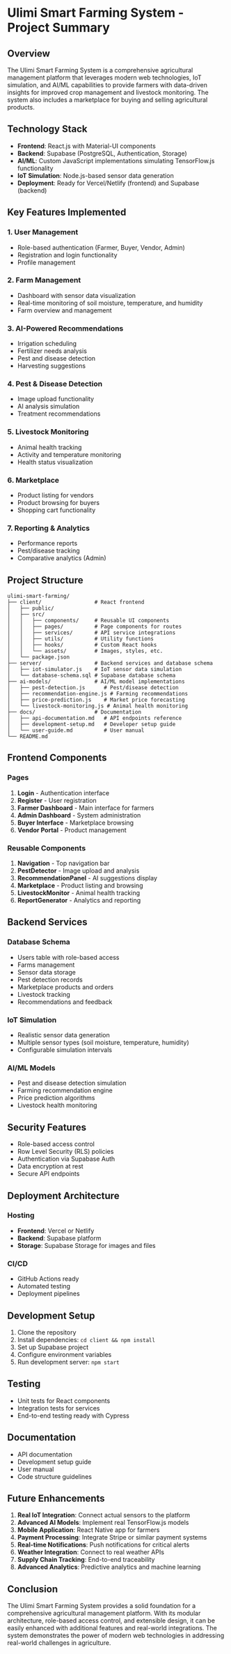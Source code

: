 # Ulimi Smart Farming System - Project Summary

## Overview

The Ulimi Smart Farming System is a comprehensive agricultural management platform that leverages modern web technologies, IoT simulation, and AI/ML capabilities to provide farmers with data-driven insights for improved crop management and livestock monitoring. The system also includes a marketplace for buying and selling agricultural products.

## Technology Stack

- **Frontend**: React.js with Material-UI components
- **Backend**: Supabase (PostgreSQL, Authentication, Storage)
- **AI/ML**: Custom JavaScript implementations simulating TensorFlow.js functionality
- **IoT Simulation**: Node.js-based sensor data generation
- **Deployment**: Ready for Vercel/Netlify (frontend) and Supabase (backend)

## Key Features Implemented

### 1. User Management
- Role-based authentication (Farmer, Buyer, Vendor, Admin)
- Registration and login functionality
- Profile management

### 2. Farm Management
- Dashboard with sensor data visualization
- Real-time monitoring of soil moisture, temperature, and humidity
- Farm overview and management

### 3. AI-Powered Recommendations
- Irrigation scheduling
- Fertilizer needs analysis
- Pest and disease detection
- Harvesting suggestions

### 4. Pest & Disease Detection
- Image upload functionality
- AI analysis simulation
- Treatment recommendations

### 5. Livestock Monitoring
- Animal health tracking
- Activity and temperature monitoring
- Health status visualization

### 6. Marketplace
- Product listing for vendors
- Product browsing for buyers
- Shopping cart functionality

### 7. Reporting & Analytics
- Performance reports
- Pest/disease tracking
- Comparative analytics (Admin)

## Project Structure

```
ulimi-smart-farming/
├── client/                 # React frontend
│   ├── public/
│   ├── src/
│   │   ├── components/     # Reusable UI components
│   │   ├── pages/          # Page components for routes
│   │   ├── services/       # API service integrations
│   │   ├── utils/          # Utility functions
│   │   ├── hooks/          # Custom React hooks
│   │   └── assets/         # Images, styles, etc.
│   └── package.json
├── server/                 # Backend services and database schema
│   ├── iot-simulator.js    # IoT sensor data simulation
│   └── database-schema.sql # Supabase database schema
├── ai-models/              # AI/ML model implementations
│   ├── pest-detection.js      # Pest/disease detection
│   ├── recommendation-engine.js # Farming recommendations
│   ├── price-prediction.js    # Market price forecasting
│   └── livestock-monitoring.js # Animal health monitoring
├── docs/                   # Documentation
│   ├── api-documentation.md   # API endpoints reference
│   ├── development-setup.md   # Developer setup guide
│   └── user-guide.md          # User manual
└── README.md
```

## Frontend Components

### Pages
1. **Login** - Authentication interface
2. **Register** - User registration
3. **Farmer Dashboard** - Main interface for farmers
4. **Admin Dashboard** - System administration
5. **Buyer Interface** - Marketplace browsing
6. **Vendor Portal** - Product management

### Reusable Components
1. **Navigation** - Top navigation bar
2. **PestDetector** - Image upload and analysis
3. **RecommendationPanel** - AI suggestions display
4. **Marketplace** - Product listing and browsing
5. **LivestockMonitor** - Animal health tracking
6. **ReportGenerator** - Analytics and reporting

## Backend Services

### Database Schema
- Users table with role-based access
- Farms management
- Sensor data storage
- Pest detection records
- Marketplace products and orders
- Livestock tracking
- Recommendations and feedback

### IoT Simulation
- Realistic sensor data generation
- Multiple sensor types (soil moisture, temperature, humidity)
- Configurable simulation intervals

### AI/ML Models
- Pest and disease detection simulation
- Farming recommendation engine
- Price prediction algorithms
- Livestock health monitoring

## Security Features

- Role-based access control
- Row Level Security (RLS) policies
- Authentication via Supabase Auth
- Data encryption at rest
- Secure API endpoints

## Deployment Architecture

### Hosting
- **Frontend**: Vercel or Netlify
- **Backend**: Supabase platform
- **Storage**: Supabase Storage for images and files

### CI/CD
- GitHub Actions ready
- Automated testing
- Deployment pipelines

## Development Setup

1. Clone the repository
2. Install dependencies: `cd client && npm install`
3. Set up Supabase project
4. Configure environment variables
5. Run development server: `npm start`

## Testing

- Unit tests for React components
- Integration tests for services
- End-to-end testing ready with Cypress

## Documentation

- API documentation
- Development setup guide
- User manual
- Code structure guidelines

## Future Enhancements

1. **Real IoT Integration**: Connect actual sensors to the platform
2. **Advanced AI Models**: Implement real TensorFlow.js models
3. **Mobile Application**: React Native app for farmers
4. **Payment Processing**: Integrate Stripe or similar payment systems
5. **Real-time Notifications**: Push notifications for critical alerts
6. **Weather Integration**: Connect to real weather APIs
7. **Supply Chain Tracking**: End-to-end traceability
8. **Advanced Analytics**: Predictive analytics and machine learning

## Conclusion

The Ulimi Smart Farming System provides a solid foundation for a comprehensive agricultural management platform. With its modular architecture, role-based access control, and extensible design, it can be easily enhanced with additional features and real-world integrations. The system demonstrates the power of modern web technologies in addressing real-world challenges in agriculture.